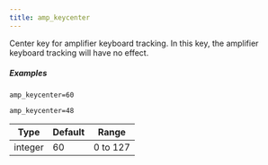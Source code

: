 ```yaml
---
title: amp_keycenter
---
```

Center key for amplifier keyboard tracking. In this key, the amplifier keyboard
tracking will have no effect.

##### Examples

```
amp_keycenter=60

amp_keycenter=48
```

| Type    | Default | Range    |
| ---     | ---     | ---      |
| integer | 60      | 0 to 127 |
